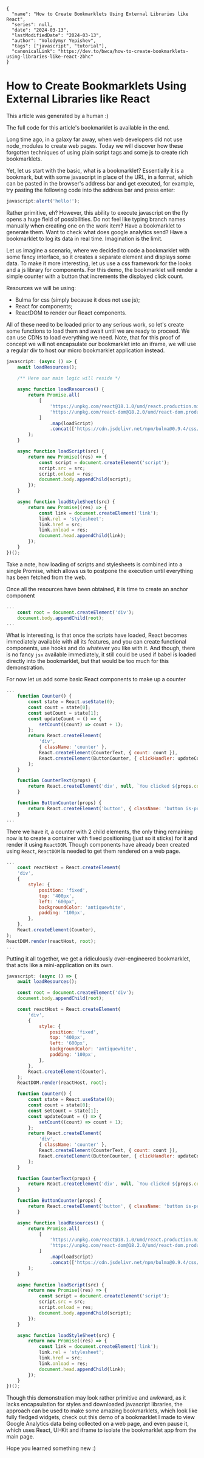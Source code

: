 ```ic-metadata
{
  "name": "How to Create Bookmarklets Using External Libraries like React",
  "series": null,
  "date": "2024-03-13",
  "lastModifiedDate": "2024-03-13",
  "author": "Volodymyr Yepishev",
  "tags": ["javascript", "tutorial"],
  "canonicalLink": "https://dev.to/bwca/how-to-create-bookmarklets-using-libraries-like-react-2bhc"
}
```

# How to Create Bookmarklets Using External Libraries like React

This article was generated by a human :)

The full code for this article's bookmarklet is available in the end.

Long time ago, in a galaxy far away, when web developers did not use node_modules to create web pages. Today we will discover how these forgotten techniques of using plain script tags and some js to create rich bookmarklets.

Yet, let us start with the basic, what is a bookmarklet? Essentially it is a bookmark, but with some javascript in place of the URL, in a format, which can be pasted in the browser's address bar and get executed, for example, try pasting the following code into the address bar and press enter:

```javascript
javascript:alert('hello!');
```

Rather primitive, eh? However, this ability to execute javascript on the fly opens a huge field of possibilities. Do not feel like typing branch names manually when creating one on the work item? Have a bookmarklet to generate them. Want to check what does google analytics send? Have a bookmarklet to log its data in real time. Imagination is the limit.

Let us imagine a scenario, where we decided to code a bookmarklet with some fancy interface, so it creates a separate element and displays some data. To make it more interesting, let us use a css framework for the looks and a js library for components. For this demo, the bookmarklet will render a simple counter with a button that increments the displayed click count.

Resources we will be using:
- Bulma for css (simply because it does not use js);
- React for components;
- ReactDOM to render our React components.

All of these need to be loaded prior to any serious work, so let's create some functions to load them and await until we are ready to proceed. We can use CDNs to load everything we need. Note, that for this proof of concept we will not encapsulate our bookmarklet into an iframe, we will use a regular div to host our micro bookmarklet application instead.

```javascript
javascript: (async () => {
    await loadResources();
	
	/** Here our main logic will reside */

    async function loadResources() {
        return Promise.all(
            [
                'https://unpkg.com/react@18.1.0/umd/react.production.min.js',
                'https://unpkg.com/react-dom@18.2.0/umd/react-dom.production.min.js',
            ]
                .map(loadScript)
                .concat(['https://cdn.jsdelivr.net/npm/bulma@0.9.4/css/bulma.min.css'].map(loadStyleSheet)),
        );
    }

    async function loadScript(src) {
        return new Promise((res) => {
            const script = document.createElement('script');
            script.src = src;
            script.onload = res;
            document.body.appendChild(script);
        });
    }

    async function loadStyleSheet(src) {
        return new Promise((res) => {
            const link = document.createElement('link');
            link.rel = 'stylesheet';
            link.href = src;
            link.onload = res;
            document.head.appendChild(link);
        });
    }
})();
```

Take a note, how loading of scripts and stylesheets is combined into a single Promise, which allows us to postpone the execution until everything has been fetched from the web.

Once all the resources have been obtained, it is time to create an anchor component 

```javascript
...
    const root = document.createElement('div');
    document.body.appendChild(root);
...
```
What is interesting, is that once the scripts have loaded, React becomes immediately available with all its features, and you can create functional components, use hooks and do whatever you like with it. And though, there is no fancy `jsx` available immediately, it still could be used if babel is loaded directly into the bookmarklet, but that would be too much for this demonstration.

For now let us add some basic React components to make up a counter

```javascript
...
    function Counter() {
        const state = React.useState(0);
        const count = state[0];
        const setCount = state[1];
        const updateCount = () => {
            setCount((count) => count + 1);
        };
        return React.createElement(
            'div',
            { className: 'counter' },
            React.createElement(CounterText, { count: count }),
            React.createElement(ButtonCounter, { clickHandler: updateCount }),
        );
    }

    function CounterText(props) {
        return React.createElement('div', null, `You clicked ${props.count} times!`);
    }

    function ButtonCounter(props) {
        return React.createElement('button', { className: 'button is-primary', onClick: props.clickHandler }, `Click Me!`);
    }
...
```

There we have it, a counter with 2 child elements, the only thing remaining now is to create a container with fixed positioning (just so it sticks) for it and render it using `ReactDOM`. Though components have already been created using `React`, `ReactDOM` is needed to get them rendered on a web page.

```javascript
...
    const reactHost = React.createElement(
    'div',
    {
        style: {
            position: 'fixed',
            top: '400px',
            left: '600px',
            backgroundColor: 'antiquewhite',
            padding: '100px',
        },
    },
    React.createElement(Counter),
);
ReactDOM.render(reactHost, root);
...
```

Putting it all together, we get a ridiculously over-engineered bookmarklet, that acts like a mini-application on its own.

```javascript
javascript: (async () => {
    await loadResources();

    const root = document.createElement('div');
    document.body.appendChild(root);

    const reactHost = React.createElement(
        'div',
        {
            style: {
                position: 'fixed',
                top: '400px',
                left: '600px',
                backgroundColor: 'antiquewhite',
                padding: '100px',
            },
        },
        React.createElement(Counter),
    );
    ReactDOM.render(reactHost, root);

    function Counter() {
        const state = React.useState(0);
        const count = state[0];
        const setCount = state[1];
        const updateCount = () => {
            setCount((count) => count + 1);
        };
        return React.createElement(
            'div',
            { className: 'counter' },
            React.createElement(CounterText, { count: count }),
            React.createElement(ButtonCounter, { clickHandler: updateCount }),
        );
    }

    function CounterText(props) {
        return React.createElement('div', null, `You clicked ${props.count} times!`);
    }

    function ButtonCounter(props) {
        return React.createElement('button', { className: 'button is-primary', onClick: props.clickHandler }, `Click Me!`);
    }

    async function loadResources() {
        return Promise.all(
            [
                'https://unpkg.com/react@18.1.0/umd/react.production.min.js',
                'https://unpkg.com/react-dom@18.2.0/umd/react-dom.production.min.js',
            ]
                .map(loadScript)
                .concat(['https://cdn.jsdelivr.net/npm/bulma@0.9.4/css/bulma.min.css'].map(loadStyleSheet)),
        );
    }

    async function loadScript(src) {
        return new Promise((res) => {
            const script = document.createElement('script');
            script.src = src;
            script.onload = res;
            document.body.appendChild(script);
        });
    }

    async function loadStyleSheet(src) {
        return new Promise((res) => {
            const link = document.createElement('link');
            link.rel = 'stylesheet';
            link.href = src;
            link.onload = res;
            document.head.appendChild(link);
        });
    }
})();
```

Though this demonstration may look rather primitive and awkward, as it lacks encapsulation for styles and downloaded javascript libraries, the approach can be used to make some amazing bookmarklets, which look like fully fledged widgets, check out this demo of a bookmarklet I made to view Google Analytics data being collected on a web page, and even pause it, which uses React, UI-Kit and iframe to isolate the bookmarklet app from the main page.

Hope you learned something new :)